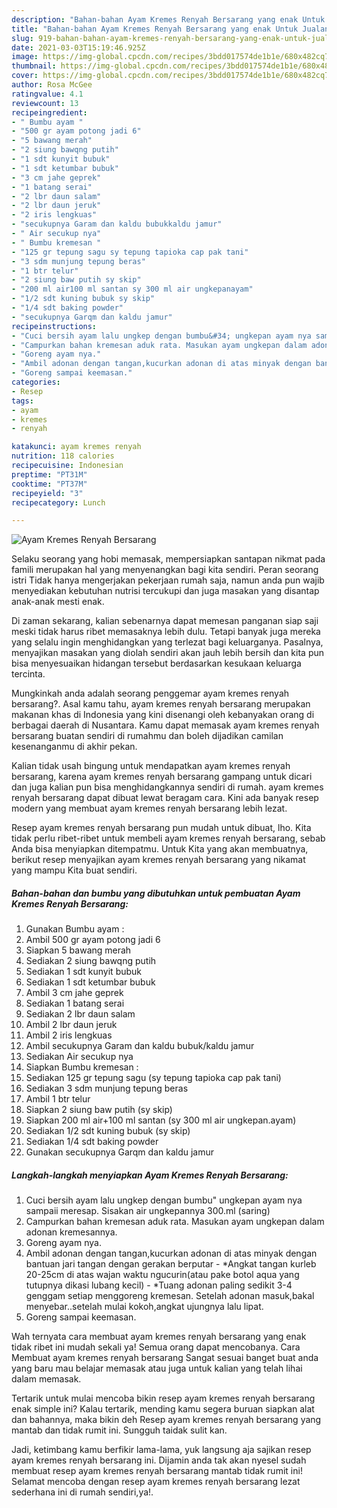```yaml
---
description: "Bahan-bahan Ayam Kremes Renyah Bersarang yang enak Untuk Jualan"
title: "Bahan-bahan Ayam Kremes Renyah Bersarang yang enak Untuk Jualan"
slug: 919-bahan-bahan-ayam-kremes-renyah-bersarang-yang-enak-untuk-jualan
date: 2021-03-03T15:19:46.925Z
image: https://img-global.cpcdn.com/recipes/3bdd017574de1b1e/680x482cq70/ayam-kremes-renyah-bersarang-foto-resep-utama.jpg
thumbnail: https://img-global.cpcdn.com/recipes/3bdd017574de1b1e/680x482cq70/ayam-kremes-renyah-bersarang-foto-resep-utama.jpg
cover: https://img-global.cpcdn.com/recipes/3bdd017574de1b1e/680x482cq70/ayam-kremes-renyah-bersarang-foto-resep-utama.jpg
author: Rosa McGee
ratingvalue: 4.1
reviewcount: 13
recipeingredient:
- " Bumbu ayam "
- "500 gr ayam potong jadi 6"
- "5 bawang merah"
- "2 siung bawqng putih"
- "1 sdt kunyit bubuk"
- "1 sdt ketumbar bubuk"
- "3 cm jahe geprek"
- "1 batang serai"
- "2 lbr daun salam"
- "2 lbr daun jeruk"
- "2 iris lengkuas"
- "secukupnya Garam dan kaldu bubukkaldu jamur"
- " Air secukup nya"
- " Bumbu kremesan "
- "125 gr tepung sagu sy tepung tapioka cap pak tani"
- "3 sdm munjung tepung beras"
- "1 btr telur"
- "2 siung baw putih sy skip"
- "200 ml air100 ml santan sy 300 ml air ungkepanayam"
- "1/2 sdt kuning bubuk sy skip"
- "1/4 sdt baking powder"
- "secukupnya Garqm dan kaldu jamur"
recipeinstructions:
- "Cuci bersih ayam lalu ungkep dengan bumbu&#34; ungkepan ayam nya sampaii meresap. Sisakan air ungkepannya 300.ml (saring)"
- "Campurkan bahan kremesan aduk rata. Masukan ayam ungkepan dalam adonan kremesannya."
- "Goreng ayam nya."
- "Ambil adonan dengan tangan,kucurkan adonan di atas minyak dengan bantuan jari tangan dengan gerakan berputar *Angkat tangan kurleb 20-25cm di atas wajan waktu ngucurin(atau pake botol aqua yang tutupnya dikasi lubang kecil) *Tuang adonan paling sedikit 3-4 genggam setiap menggoreng kremesan. Setelah adonan masuk,bakal menyebar..setelah mulai kokoh,angkat ujungnya lalu lipat."
- "Goreng sampai keemasan."
categories:
- Resep
tags:
- ayam
- kremes
- renyah

katakunci: ayam kremes renyah 
nutrition: 118 calories
recipecuisine: Indonesian
preptime: "PT31M"
cooktime: "PT37M"
recipeyield: "3"
recipecategory: Lunch

---
```



![Ayam Kremes Renyah Bersarang](https://img-global.cpcdn.com/recipes/3bdd017574de1b1e/680x482cq70/ayam-kremes-renyah-bersarang-foto-resep-utama.jpg)

Selaku seorang yang hobi memasak, mempersiapkan santapan nikmat pada famili merupakan hal yang menyenangkan bagi kita sendiri. Peran seorang istri Tidak hanya mengerjakan pekerjaan rumah saja, namun anda pun wajib menyediakan kebutuhan nutrisi tercukupi dan juga masakan yang disantap anak-anak mesti enak.

Di zaman  sekarang, kalian sebenarnya dapat memesan panganan siap saji meski tidak harus ribet memasaknya lebih dulu. Tetapi banyak juga mereka yang selalu ingin menghidangkan yang terlezat bagi keluarganya. Pasalnya, menyajikan masakan yang diolah sendiri akan jauh lebih bersih dan kita pun bisa menyesuaikan hidangan tersebut berdasarkan kesukaan keluarga tercinta. 



Mungkinkah anda adalah seorang penggemar ayam kremes renyah bersarang?. Asal kamu tahu, ayam kremes renyah bersarang merupakan makanan khas di Indonesia yang kini disenangi oleh kebanyakan orang di berbagai daerah di Nusantara. Kamu dapat memasak ayam kremes renyah bersarang buatan sendiri di rumahmu dan boleh dijadikan camilan kesenanganmu di akhir pekan.

Kalian tidak usah bingung untuk mendapatkan ayam kremes renyah bersarang, karena ayam kremes renyah bersarang gampang untuk dicari dan juga kalian pun bisa menghidangkannya sendiri di rumah. ayam kremes renyah bersarang dapat dibuat lewat beragam cara. Kini ada banyak resep modern yang membuat ayam kremes renyah bersarang lebih lezat.

Resep ayam kremes renyah bersarang pun mudah untuk dibuat, lho. Kita tidak perlu ribet-ribet untuk membeli ayam kremes renyah bersarang, sebab Anda bisa menyiapkan ditempatmu. Untuk Kita yang akan membuatnya, berikut resep menyajikan ayam kremes renyah bersarang yang nikamat yang mampu Kita buat sendiri.

<!--inarticleads1-->

##### Bahan-bahan dan bumbu yang dibutuhkan untuk pembuatan Ayam Kremes Renyah Bersarang:

1. Gunakan  Bumbu ayam :
1. Ambil 500 gr ayam potong jadi 6
1. Siapkan 5 bawang merah
1. Sediakan 2 siung bawqng putih
1. Sediakan 1 sdt kunyit bubuk
1. Sediakan 1 sdt ketumbar bubuk
1. Ambil 3 cm jahe geprek
1. Sediakan 1 batang serai
1. Sediakan 2 lbr daun salam
1. Ambil 2 lbr daun jeruk
1. Ambil 2 iris lengkuas
1. Ambil secukupnya Garam dan kaldu bubuk/kaldu jamur
1. Sediakan  Air secukup nya
1. Siapkan  Bumbu kremesan :
1. Sediakan 125 gr tepung sagu (sy tepung tapioka cap pak tani)
1. Sediakan 3 sdm munjung tepung beras
1. Ambil 1 btr telur
1. Siapkan 2 siung baw putih (sy skip)
1. Siapkan 200 ml air+100 ml santan (sy 300 ml air ungkepan.ayam)
1. Sediakan 1/2 sdt kuning bubuk (sy skip)
1. Sediakan 1/4 sdt baking powder
1. Gunakan secukupnya Garqm dan kaldu jamur




<!--inarticleads2-->

##### Langkah-langkah menyiapkan Ayam Kremes Renyah Bersarang:

1. Cuci bersih ayam lalu ungkep dengan bumbu&#34; ungkepan ayam nya sampaii meresap. Sisakan air ungkepannya 300.ml (saring)
1. Campurkan bahan kremesan aduk rata. Masukan ayam ungkepan dalam adonan kremesannya.
1. Goreng ayam nya.
1. Ambil adonan dengan tangan,kucurkan adonan di atas minyak dengan bantuan jari tangan dengan gerakan berputar - *Angkat tangan kurleb 20-25cm di atas wajan waktu ngucurin(atau pake botol aqua yang tutupnya dikasi lubang kecil) - *Tuang adonan paling sedikit 3-4 genggam setiap menggoreng kremesan. Setelah adonan masuk,bakal menyebar..setelah mulai kokoh,angkat ujungnya lalu lipat.
1. Goreng sampai keemasan.




Wah ternyata cara membuat ayam kremes renyah bersarang yang enak tidak ribet ini mudah sekali ya! Semua orang dapat mencobanya. Cara Membuat ayam kremes renyah bersarang Sangat sesuai banget buat anda yang baru mau belajar memasak atau juga untuk kalian yang telah lihai dalam memasak.

Tertarik untuk mulai mencoba bikin resep ayam kremes renyah bersarang enak simple ini? Kalau tertarik, mending kamu segera buruan siapkan alat dan bahannya, maka bikin deh Resep ayam kremes renyah bersarang yang mantab dan tidak rumit ini. Sungguh taidak sulit kan. 

Jadi, ketimbang kamu berfikir lama-lama, yuk langsung aja sajikan resep ayam kremes renyah bersarang ini. Dijamin anda tak akan nyesel sudah membuat resep ayam kremes renyah bersarang mantab tidak rumit ini! Selamat mencoba dengan resep ayam kremes renyah bersarang lezat sederhana ini di rumah sendiri,ya!.

